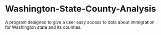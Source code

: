 # Washington-State-County-Analysis

A program designed to give a user easy access to data about immigration for Washington state and its counties.
